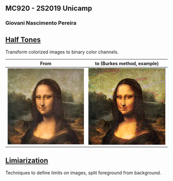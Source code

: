 ## MC920 - 2S2019 Unicamp
### Giovani Nascimento Pereira

## [Half Tones](https://github.com/giovaninppc/MC920/tree/master/half_tones)
Transform colorized images to binary color channels.

| From | to (Burkes method, example) |
|---|---|
| ![](https://github.com/giovaninppc/MC920/blob/master/half_tones/images/monalisa.png?raw=true) | ![](https://github.com/giovaninppc/MC920/blob/master/half_tones/out/images-monalisa_Burkes.png?raw=true) |

## [Limiarization](https://github.com/giovaninppc/MC920/tree/master/limiarization)
Techniques to define limits on images, split foreground from background.
